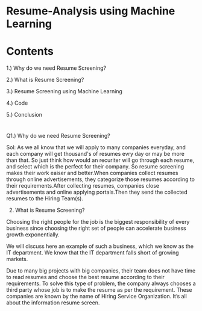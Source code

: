 # Resume-Analysis using Machine Learning 

# Contents 
1.) Why do we need Resume Screening?

2.) What is Resume Screening?

3.) Resume Screening using Machine Learning

4.) Code

5.) Conclusion    
     
#

Q1.) Why do we need Resume Screening?

Sol: As we all know that we will apply to many companies everyday, and each company will get thousand's of resumes evry day or may be more than that. So just think how would an recuriter will go through each resume, and select which is the perfect for their company. So resume screening makes their work eaiser and better.When companies collect resumes through online advertisements, they categorize those resumes according to their requirements.After collecting resumes, companies close advertisements and online applying portals.Then they send the collected resumes to the Hiring Team(s).

2. What is Resume Screening?

Choosing the right people for the job is the biggest responsibility of every business since choosing the right set of people can accelerate business growth exponentially.

We will discuss here an example of such a business, which we know as the IT department. We know that the IT department falls short of growing markets.

Due to many big projects with big companies, their team does not have time to read resumes and choose the best resume according to their requirements.
To solve this type of problem, the company always chooses a third party whose job is to make the resume as per the requirement. These companies are known by the name of Hiring Service Organization. It’s all about the information resume screen.

